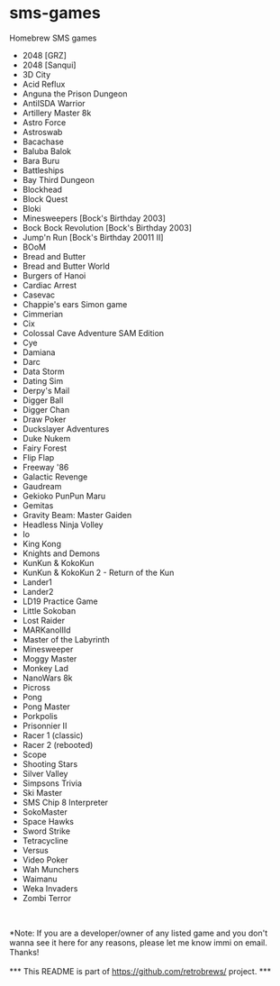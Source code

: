 # sms-games
Homebrew SMS games


- 2048 [GRZ]<br />
- 2048 [Sanqui]<br />
- 3D City<br />
- Acid Reflux<br />
- Anguna the Prison Dungeon<br />
- AntiISDA Warrior<br />
- Artillery Master 8k<br />
- Astro Force<br />
- Astroswab<br />
- Bacachase<br />
- Baluba Balok<br />
- Bara Buru<br />
- Battleships<br />
- Bay Third Dungeon<br />
- Blockhead<br />
- Block Quest<br />
- Bloki<br />
- Minesweepers [Bock's Birthday 2003]<br />
- Bock Bock Revolution [Bock's Birthday 2003]<br />
- Jump'n Run [Bock's Birthday 20011 II]<br />
- BOoM<br />
- Bread and Butter<br />
- Bread and Butter World<br />
- Burgers of Hanoi<br />
- Cardiac Arrest<br />
- Casevac<br />
- Chappie's ears Simon game<br />
- Cimmerian<br />
- Cix<br />
- Colossal Cave Adventure SAM Edition<br />
- Cye<br />
- Damiana<br />
- Darc<br />
- Data Storm<br />
- Dating Sim<br />
- Derpy's Mail<br />
- Digger Ball<br />
- Digger Chan<br />
- Draw Poker<br />
- Duckslayer Adventures<br />
- Duke Nukem<br />
- Fairy Forest<br />
- Flip Flap<br />
- Freeway '86<br />
- Galactic Revenge<br />
- Gaudream<br />
- Gekioko PunPun Maru<br />
- Gemitas<br />
- Gravity Beam: Master Gaiden<br />
- Headless Ninja Volley<br />
- Io<br />
- King Kong<br />
- Knights and Demons<br />
- KunKun & KokoKun<br />
- KunKun & KokoKun 2 - Return of the Kun<br />
- Lander1<br />
- Lander2<br />
- LD19 Practice Game<br />
- Little Sokoban<br />
- Lost Raider<br />
- MARKanoIIId<br />
- Master of the Labyrinth<br />
- Minesweeper<br />
- Moggy Master<br />
- Monkey Lad<br />
- NanoWars 8k<br />
- Picross<br />
- Pong<br />
- Pong Master<br />
- Porkpolis<br />
- Prisonnier II<br />
- Racer 1 (classic)<br />
- Racer 2 (rebooted)<br />
- Scope<br />
- Shooting Stars<br />
- Silver Valley<br />
- Simpsons Trivia<br />
- Ski Master<br />
- SMS Chip 8 Interpreter<br />
- SokoMaster<br />
- Space Hawks<br />
- Sword Strike<br />
- Tetracycline<br />
- Versus<br />
- Video Poker<br />
- Wah Munchers<br />
- Waimanu<br />
- Weka Invaders<br />
- Zombi Terror<br />
<br />

*Note: If you are a developer/owner of any listed game and you don't wanna see it here for any reasons, please let me know immi on email. Thanks!
<br /><br />
*** This README is part of https://github.com/retrobrews/ project. ***
